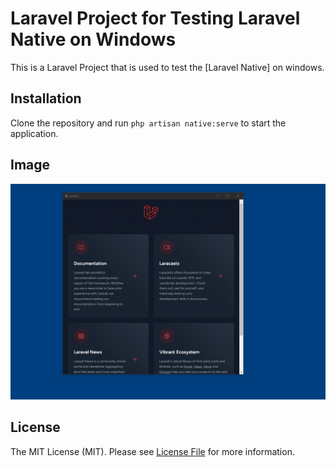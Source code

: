 # Laravel Project for Testing Laravel Native on Windows

This is a Laravel Project that is used to test the [Laravel Native] on windows.

## Installation

Clone the repository and run `php artisan native:serve` to start the application.

## Image

![screen shot](Screenshot%202023-07-24%20113929.png)

## License

The MIT License (MIT). Please see [License File](LICENSE.md) for more information.
